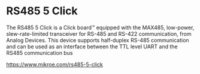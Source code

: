 # RS485 5 Click

The RS485 5 Click is a Click board™ equipped with the MAX485, low-power, slew-rate-limited transceiver for RS-485 and RS-422 communication, from Analog Devices. This device supports half-duplex RS-485 communication and can be used as an interface between the TTL level UART and the RS485 communication bus

https://www.mikroe.com/rs485-5-click
